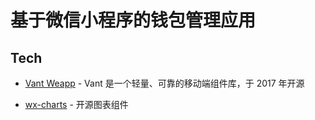 # 基于微信小程序的钱包管理应用

## Tech

- [Vant Weapp] - Vant 是一个轻量、可靠的移动端组件库，于 2017 年开源
- [wx-charts] - 开源图表组件


   [dill]: <https://github.com/joemccann/dillinger>
   [Vant Weapp]: <https://vant-ui.github.io/vant-weapp/#/home>
   [wx-charts]: <https://github.com/xiaolin3303/wx-charts>
